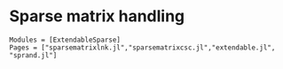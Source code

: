 # Sparse matrix handling

```@autodocs
Modules = [ExtendableSparse]
Pages = ["sparsematrixlnk.jl","sparsematrixcsc.jl","extendable.jl", "sprand.jl"]
```

